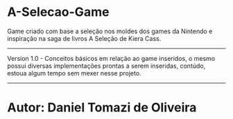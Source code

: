 # A-Selecao-Game
Game criado com base a seleção nos moldes dos games da Nintendo e inspiração na saga de livros A Seleção de Kiera Cass.
*******
Version 1.0 - Conceitos básicos em relação ao game inseridos, o mesmo possui diversas implementações prontas a serem inseridas, contúdo, estoua algum tempo sem mexer nesse projeto.
****
# Autor: Daniel Tomazi de Oliveira
